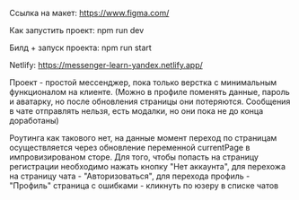 Ссылка на макет: https://www.figma.com/

Как запустить проект: npm run dev

Билд + запуск проекта: npm run start

Netlify: https://messenger-learn-yandex.netlify.app/

Проект - простой мессенджер, пока только верстка с минимальным функционалом на клиенте. (Можно в профиле поменять данные, пароль и аватарку, но после обновления страницы они потеряются. Сообщения в чате отправлять нельзя, есть модалки, но они пока не до конца доработаны)

Роутинга как такового нет, на данные момент переход по страницам осуществляется через обновление переменной currentPage в импровизированом сторе.
Для того, чтобы попасть на страницу регистрации необходимо нажать кнопку "Нет аккаунта", для перехожа на страницу чата - "Авторизоваться", для перехода профиль - "Профиль"
страница с ошибками - кликнуть по юзеру в списке чатов
